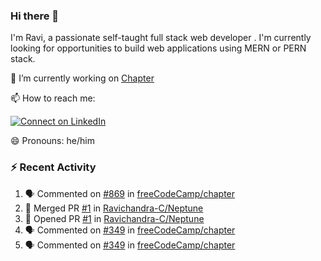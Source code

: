 ### Hi there 👋

I'm Ravi, a passionate self-taught full stack web developer . I'm currently looking for opportunities to build web applications using MERN or PERN stack.

🔭 I’m currently working on [Chapter](https://github.com/freeCodeCamp/chapter)

📫 How to reach me: 

  [![Connect on LinkedIn](https://img.shields.io/badge/--linkedin?label=LinkedIn&logo=LinkedIn&style=social)](https://www.linkedin.com/in/ravi-chandra-3345144b)

😄 Pronouns: he/him

### :zap: Recent Activity

<!--START_SECTION:activity-->
1. 🗣 Commented on [#869](https://github.com/freeCodeCamp/chapter/issues/869) in [freeCodeCamp/chapter](https://github.com/freeCodeCamp/chapter)
2. 🎉 Merged PR [#1](https://github.com/Ravichandra-C/Neptune/pull/1) in [Ravichandra-C/Neptune](https://github.com/Ravichandra-C/Neptune)
3. 💪 Opened PR [#1](https://github.com/Ravichandra-C/Neptune/pull/1) in [Ravichandra-C/Neptune](https://github.com/Ravichandra-C/Neptune)
4. 🗣 Commented on [#349](https://github.com/freeCodeCamp/chapter/issues/349) in [freeCodeCamp/chapter](https://github.com/freeCodeCamp/chapter)
5. 🗣 Commented on [#349](https://github.com/freeCodeCamp/chapter/issues/349) in [freeCodeCamp/chapter](https://github.com/freeCodeCamp/chapter)
<!--END_SECTION:activity-->
